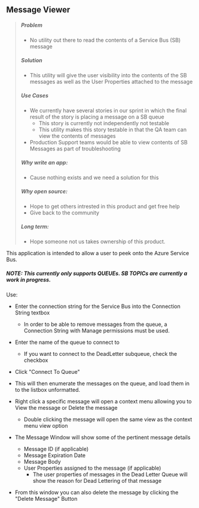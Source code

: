 ## Message Viewer


> ##### Problem
> + No utility out there to read the contents of a Service Bus (SB) message
> 
> ##### Solution 
> + This utility will give the user visibility into the contents of the SB messages as well as the User Properties attached to the message
> 
> ##### Use Cases
> + We currently have several stories in our sprint in which the final result of the story is placing a message on a SB queue
> 	+ This story is currently not independently not testable
> 	+ This utility makes this story testable in that the QA team can view the contents of messages
> + Production Support teams would be able to view contents of SB Messages as part of troubleshooting
> 
> ##### Why write an app:  
> +  Cause nothing exists and we need a solution for this
> 
> ##### Why open source: 
> + Hope to get others intrested in this product and get free help
> + Give back to the community
> 
> ##### Long term: 
> + Hope someone not us takes ownership of this product.

This application is intended to allow a user to peek onto the Azure Service Bus.

##### NOTE: This currently only supports QUEUEs. SB TOPICs are currently a work in progress.

Use:  

- Enter the connection string for the Service Bus into the Connection String textbox
  - In order to be able to remove messages from the queue, a Connection String with Manage permissions must be used.
- Enter the name of the queue to connect to
  - If you want to connect to the DeadLetter subqueue, check the checkbox
- Click "Connect To Queue"

- This will then enumerate the messages on the queue, and load them in to the listbox unformatted.
- Right click a specific message will open a context menu allowing you to View the message or Delete the message
  - Double clicking the message will open the same view as the context menu view option
- The Message Window will show some of the pertinent message details
  - Message ID (if applicable)
  - Message Expiration Date
  - Message Body
  - User Properties assigned to the message (if applicable)
    - The user properties of messages in the Dead Letter Queue will show the reason for Dead Lettering of that message
- From this window you can also delete the message by clicking the "Delete Message" Button
  

